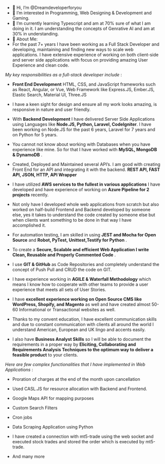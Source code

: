 - 👋 Hi, I’m @Dreamdeveloperforyou
- 👀 I’m interested in Programming, Web Designing & Development and Gaming.
- 🌱 I’m currently learning Typescript and am at 70% sure of what I am doing in it. I am understanding the concepts of Genrative AI and am at 30% in understanding.
- 💞️ About Me:
- For the past 7+ years I have been working as a Full Stack Developer and developing, maintaining and finding new ways to scale web applications. I have extensive experience of working on both client-side and server side applications with focus on providing amazing User Experience and clean code.

*My key responsibilities as a full-stack developer include* :

- **Front End Development** HTML, CSS, and JavaScript frameworks such as React, Angular, or Vue, Web Framework like Express.JS, Ember.JS, Elastic Search, Material UI, Three.JS

- I have a keen sight for design and ensure all my work looks amazing, is responsive in nature and user friendly.

- With **Backend Development** I have delivered Server Side Applications using Languages like **Node.JS, Python, Laravel, CodeIgniter**. I have been working on Node.JS for the past 6 years, Laravel for 7 years and on Python for 5 years.

- You cannot not know about working with Databases when you have experience like mine. So for that I have worked with **MySQL, MongoDB & DynamoDB** .

- Created, Deployed and Maintained several API’s. I am good with creating Front End for an API and integrating it with the backend. **REST API, FAST API, JSON, HTTP, API Wrapper**

- I have utilized **AWS services to the fullest in various applications** I have developed and have experience of working on **Azure Pipeline for 2 projects** recently.

- Not only have I developed whole web applications from scratch but also worked on half-build Frontend and Backend developed by someone else, yes it takes to understand the code created by someone else but when clients want something to be done in that way I have accomplished it.

- For automation testing, I am skilled in using **JEST and Mocha for Open Source** and **Robot, PyTest, Unittest,Testify for Python** .

- To create a **Secure, Scalable and efficient Web Application I write Clean, Reusable and Properly Commented Code** .

- I use **GIT & GitHub** as Code Repositories and completely understand the concept of Push Pull and CRUD the code on GIT.

- I have experience working in **AGILE & Waterfall Methodology** which means I know how to cooperate with other teams to provide a user experience that meets all sets of User Stories.

- I have **excellent experience working on Open Source CMS like WordPress, Shopify, and Magento** as well and have created almost 50-60 Informational or Transactional websites as well.

- Thanks to my convent education, I have excellent communication skills and due to constant communication with clients all around the world I understand American, European and UK lingo and accents easily.

- I also have **Business Analyst Skills** so I will be able to document the requirements in a proper way by **Eliciting, Collaborating and Requirements Analysis Techniques to the optimum way to deliver a feasible product** to your clients.

*Here are few complex functionalities that I have implemented in Web Applications* :
- Proration of charges at the end of the month upon cancellation

- Used CASL.JS for resource allocation with Backend and Frontend.

- Google Maps API for mapping purposes

- Custom Search Filters

- Cron jobs

- Data Scraping Application using Python

- I have created a connection with mt5-trade using the web socket and executed stock trades and stored the order which is executed by mt5-trade.

- And many more

<!---
Dreamdeveloperforyou/Dreamdeveloperforyou is a ✨ special ✨ repository because its `README.md` (this file) appears on your GitHub profile.
You can click the Preview link to take a look at your changes.
--->
